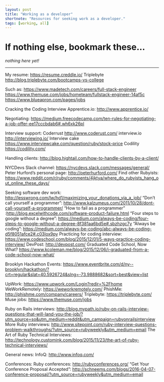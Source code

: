 ```yaml
---
layout: post
title: "Working as a developer"
shortnote: "Resources for seeking work as a developer."
tags: [working, all]
---
```


# If nothing else, bookmark these...
*nothing here yet!*

<hr>

My resume: https://resume.creddle.io/
Triplebyte http://blog.triplebyte.com/bootcamps-vs-college

Such as:
https://www.madetech.com/careers/full-stack-engineer
https://www.themuse.com/jobs/hometeam/fullstack-engineer-14af5c
https://www.blueapron.com/pages/jobs

Cracking the Coding Interview
Apprentice.io: http://www.apprentice.io/

Negotiating: https://medium.freecodecamp.com/ten-rules-for-negotiating-a-job-offer-ee17cccbdab6#.wh6xk26pl

Interview support:
Coderrust http://www.coderust.com/
interview.io http://interviewing.io/
Interview cake https://www.interviewcake.com/question/ruby/stock-price
Codility https://codility.com/

Handling clients: http://blog.hightail.com/how-to-handle-clients-by-a-client/

NYCDevs Slack channel: https://nycdevs.slack.com/messages/general/
Peter Hurford’s personal page: http://peterhurford.com/
Find other Rubyists: https://www.reddit.com/r/ruby/comments/4jktya/where_do_rubyists_hang_out_online_these_days/

Seeking software dev work: http://lesswrong.com/lw/hd1/maximizing_your_donations_via_a_job/
“Don’t call yourself a programmer”: http://www.kalzumeus.com/2011/10/28/dont-call-yourself-a-programmer/
“How to fail as a programmer” :http://blog.excelwithcode.com/software-product-failure.html
“Four steps to google without a degree”: https://medium.com/always-be-coding/four-steps-to-google-without-a-degree-8f381aa6bd5e#.sbzhzgc7y
“Always be coding”: https://medium.com/always-be-coding/abc-always-be-coding-d5f8051afce2#.c03lox9py
Practicing for coding interview: https://www.codeschool.com/blog/2015/12/01/5-ways-practice-coding-interview/
DevPost: http://devpost.com/
Graduated Code School, Now What? https://www.kcoleman.me/blog/2015/12/06/i-graduated-from-a-code-school-now-what/

Brooklyn Hackathon Events: https://www.eventbrite.com/d/ny--brooklyn/hackathon/?crt=regular&slat=40.5926724&slng=-73.9888682&sort=best&view=list

UpWork: https://www.upwork.com/Login?redir=%2Fhome
WeWorkRemotely: https://weworkremotely.com/
PhishMe: http://phishme.com/company/careers/
Triplebyte: https://triplebyte.com/
Muse jobs: https://www.themuse.com/jobs

Ruby on Rails interviews: http://blog.mypath.io/ruby-on-rails-interview-questions-that-will-land-you-the-job/?utm_source=so&utm_medium=reddit&utm_campaign=rubyonrailsinterview
More Ruby interviews: http://www.sitepoint.com/ruby-interview-questions-problem-walkthroughs/?utm_source=rubyweekly&utm_medium=email
The Art of Ruby Technical Interviews: http://technology.customink.com/blog/2015/11/23/the-art-of-ruby-technical-interviews/

General news:
InfoQ: http://www.infoq.com/

Conferences:
Ruby conferences: http://rubyconferences.org/
“Get Your Conference Proposal Accepted”: http://schneems.com/blogs/2016-04-07-conference-proposal/?utm_source=rubyweekly&utm_medium=email
